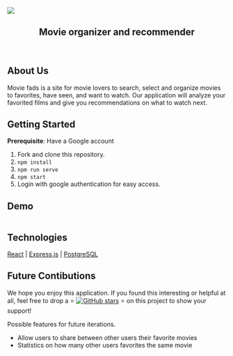 ![](/) 

<h2 align="center">Movie organizer and recommender</h2>

<br>

## About Us
Movie fads is a site for movie lovers to search, select and organize movies to favorites, have seen, and want to watch. Our application will analyze your favorited films and give you recommendations on what to watch next. 


## Getting Started

**Prerequisite**: Have a Google account

1. Fork and clone this repository.
2. ```npm install```
3. ```npm run serve```
4. ```npm start```
5. Login with google authentication for easy access. 


## Demo  
![]() 

## Technologies
[React](https://reactjs.org/) | [Express.js](https://expressjs.com/) | [PostgreSQL](https://www.postgresql.org/)


## Future Contibutions
We hope you enjoy this application. If you found this interesting or helpful at all, feel free to drop a :star: [![GitHub stars](https://img.shields.io/github/stars/movie-fads/movie-fads?style=social&label=Star&)](https://github.com/movie-fads/movie-fads/stargazers) :star: on this project to show your support!


Possible features for future iterations. 
- Allow users to share between other users their favorite movies
- Statistics on how many other users favorites the same movie


